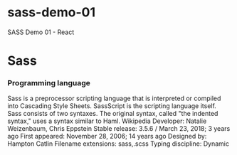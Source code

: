 # sass-demo-01
SASS Demo 01 - React

# Sass
### Programming language
Sass is a preprocessor scripting language that is interpreted or compiled into Cascading Style Sheets. SassScript is the scripting language itself. Sass consists of two syntaxes. The original syntax, called "the indented syntax," uses a syntax similar to Haml. Wikipedia
Developer: Natalie Weizenbaum, Chris Eppstein
Stable release: 3.5.6 / March 23, 2018; 3 years ago
First appeared: November 28, 2006; 14 years ago
Designed by: Hampton Catlin
Filename extensions: sass,.scss
Typing discipline: Dynamic
